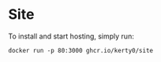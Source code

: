 # Site
To install and start hosting, simply run:
```shell
docker run -p 80:3000 ghcr.io/kerty0/site
```
